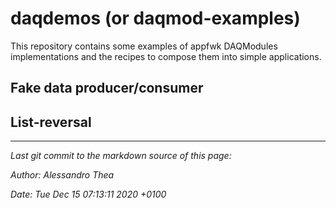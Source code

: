 # daqdemos (or daqmod-examples)

This repository contains some examples of appfwk DAQModules implementations and the recipes to compose them into simple applications.

## Fake data producer/consumer

## List-reversal

-----

_Last git commit to the markdown source of this page:_


_Author: Alessandro Thea_

_Date: Tue Dec 15 07:13:11 2020 +0100_
